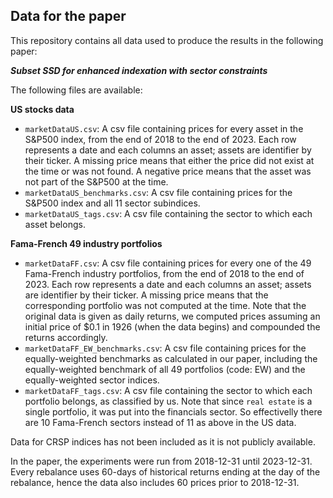 ## Data for the paper 
 
 This repository contains all data used to produce the results in the following paper:

<b><i>Subset SSD for enhanced indexation with sector constraints</i></b>

The following files are available:

 **US stocks data**
 
 -  `marketDataUS.csv`: A csv file containing prices for every asset in the S&P500 index, from the end of 2018 to the end of 2023. Each row represents a date and each columns an asset; assets are identifier by their ticker. A missing price means that either the price did not exist at the time or was not found. A negative price means that the asset was not part of the S&P500 at the time.
 -  `marketDataUS_benchmarks.csv`: A csv file containing prices for the S&P500 index and all 11 sector subindices.
 -  `marketDataUS_tags.csv`: A csv file containing the sector to which each asset belongs.

**Fama-French 49 industry portfolios**

 -  `marketDataFF.csv`: A csv file containing prices for every one of the 49 Fama-French industry portfolios, from the end of 2018 to the end of 2023. Each row represents a date and each columns an asset; assets are identifier by their ticker. A missing price means that the corresponding portfolio was not computed at the time. Note that the original data is given as daily returns, we computed prices assuming an initial price of $0.1 in 1926 (when the data begins) and compounded the returns accordingly.
 -  `marketDataFF_EW_benchmarks.csv`: A csv file containing prices for the equally-weighted benchmarks as calculated in our paper, including the equally-weighted benchmark of all 49 portfolios (code: EW) and the equally-weighted sector indices.
 -  `marketDataFF_tags.csv`: A csv file containing the sector to which each portfolio belongs, as classified by us. Note that since `real estate` is a single portfolio, it was put into the financials sector. So effectivelly there are 10 Fama-French sectors instead of 11 as above in the US data.

Data for CRSP indices has not been included as it is not publicly available.

In the paper, the experiments were run from 2018-12-31 until 2023-12-31. Every rebalance uses 60-days of historical returns ending at the day of the rebalance, hence the data also includes 60 prices prior to 2018-12-31.
